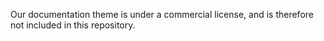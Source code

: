 Our documentation theme is under a commercial license,
and is therefore not included in this repository.
